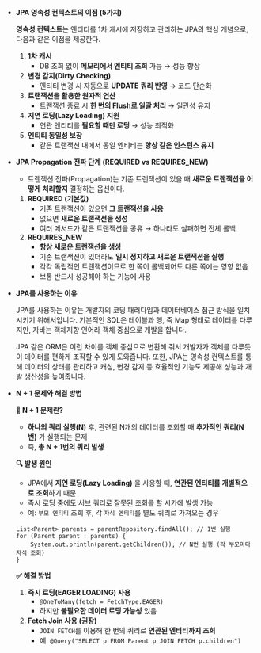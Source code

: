 - **JPA 영속성 컨텍스트의 이점 (5가지)**
    
    **영속성 컨텍스트**는 엔티티를 1차 캐시에 저장하고 관리하는 JPA의 핵심 개념으로, 다음과 같은 이점을 제공한다.
    
    1. **1차 캐시**
        - DB 조회 없이 **메모리에서 엔티티 조회** 가능 → 성능 향상
    2. **변경 감지(Dirty Checking)**
        - 엔티티 변경 시 자동으로 **UPDATE 쿼리 반영** → 코드 단순화
    3. **트랜잭션을 활용한 원자적 연산**
        - 트랜잭션 종료 시 **한 번의 Flush로 일괄 처리** → 일관성 유지
    4. **지연 로딩(Lazy Loading) 지원**
        - 연관 엔티티를 **필요할 때만 로딩** → 성능 최적화
    5. **엔티티 동일성 보장**
        - 같은 트랜잭션 내에서 동일 엔티티는 **항상 같은 인스턴스 유지**
- **JPA Propagation 전파 단계 (REQUIRED vs REQUIRES_NEW)**
    - 트랜잭션 전파(Propagation)는 기존 트랜잭션이 있을 때 **새로운 트랜잭션을 어떻게 처리할지** 결정하는 옵션이다.
    1. **REQUIRED (기본값)**
        - 기존 트랜잭션이 있으면 **그 트랜잭션을 사용**
        - 없으면 **새로운 트랜잭션을 생성**
        - 여러 메서드가 같은 트랜잭션을 공유 → 하나라도 실패하면 전체 롤백
    2. **REQUIRES_NEW**
        - **항상 새로운 트랜잭션을 생성**
        - 기존 트랜잭션이 있더라도 **일시 정지하고 새로운 트랜잭션을 실행**
        - 각각 독립적인 트랜잭션이므로 한 쪽이 롤백되어도 다른 쪽에는 영향 없음
        - 보통 반드시 성공해야 하는 기능에 사용
- **JPA를 사용하는 이유**
    
    JPA를 사용하는 이유는 개발자의 코딩 패러다임과 데이터베이스 접근 방식을 일치시키기 위해서입니다. 기본적인 SQL은 테이블과 행, 즉 Map 형태로 데이터를 다루지만, 자바는 객체지향 언어라 객체 중심으로 개발을 합니다.
    
    JPA 같은 ORM은 이런 차이를 객체 중심으로 변환해 줘서 개발자가 객체를 다루듯이 데이터를 편하게 조작할 수 있게 도와줍니다. 또한, JPA는 영속성 컨텍스트를 통해 데이터의 상태를 관리하고 캐싱, 변경 감지 등 효율적인 기능도 제공해 성능과 개발 생산성을 높여줍니다.
    
- **N + 1 문제와 해결 방법**
    
    **📌 N + 1 문제란?**
    
    - **하나의 쿼리 실행(N)** 후, 관련된 N개의 데이터를 조회할 때 **추가적인 쿼리(N번)** 가 실행되는 문제
    - 즉, **총 N + 1번의 쿼리 발생**
    
    **🔍 발생 원인**
    
    - JPA에서 **지연 로딩(Lazy Loading)** 을 사용할 때, **연관된 엔티티를 개별적으로 조회**하기 때문
    - 즉시 로딩 중에도 서브 쿼리로 잘못된 조회를 할 시가에 발생 가능
    - 예: `부모 엔티티` 조회 후, 각 `자식 엔티티`를 별도 쿼리로 가져오는 경우
    
    ```
    List<Parent> parents = parentRepository.findAll(); // 1번 실행
    for (Parent parent : parents) {
        System.out.println(parent.getChildren()); // N번 실행 (각 부모마다 자식 조회)
    }
    ```
    
    **✅ 해결 방법**
    
    1. **즉시 로딩(EAGER LOADING) 사용**
        - `@OneToMany(fetch = FetchType.EAGER)`
        - 하지만 **불필요한 데이터 로딩 가능성** 있음
    2. **Fetch Join 사용 (권장)**
        - `JOIN FETCH`를 이용해 한 번의 쿼리로 **연관된 엔티티까지 조회**
        - 예: `@Query("SELECT p FROM Parent p JOIN FETCH p.children")`
